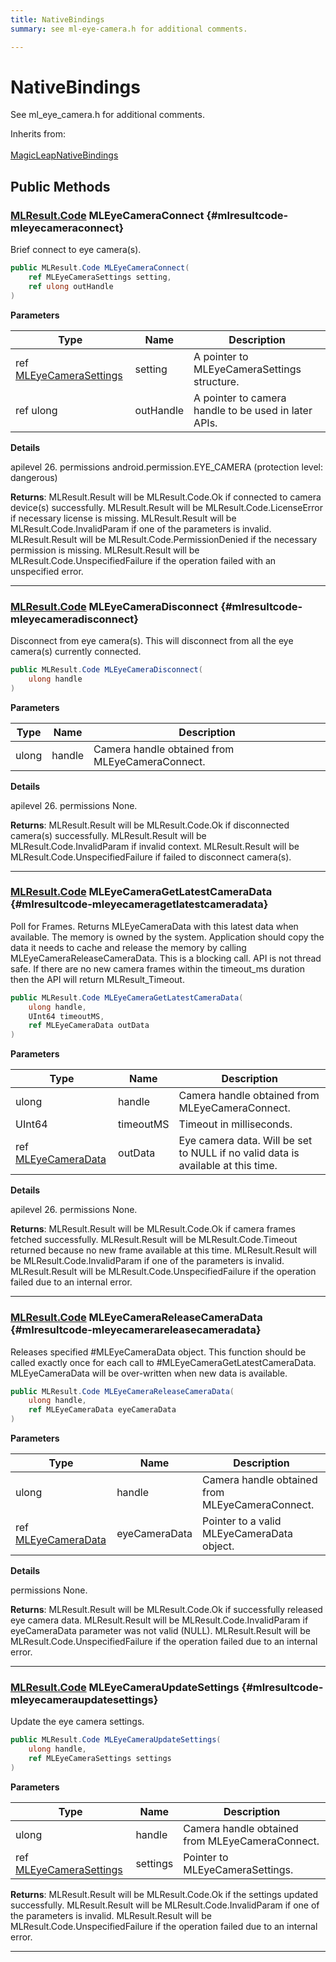 ```yaml
---
title: NativeBindings
summary: see ml-eye-camera.h for additional comments. 

---
```


# NativeBindings




See ml&#95;eye&#95;camera.h for additional comments.   


Inherits from: <br></br>[MagicLeapNativeBindings](/versioned_docs/version-02-Aug-2023/unity-api/api/UnityEngine.XR.MagicLeap.Native/MagicLeapNativeBindings/UnityEngine.XR.MagicLeap.Native.MagicLeapNativeBindings.md)




## Public Methods

### [MLResult.Code](/versioned_docs/version-02-Aug-2023/unity-api/api/UnityEngine.XR.MagicLeap/UnityEngine.XR.MagicLeap.MLResult.md#int-code) MLEyeCameraConnect {#mlresultcode-mleyecameraconnect}

Brief connect to eye camera(s). 

```csharp
public MLResult.Code MLEyeCameraConnect(
    ref MLEyeCameraSettings setting,
    ref ulong outHandle
)
```


**Parameters**

| Type | Name  | Description  | 
|--|--|--|
| ref [MLEyeCameraSettings](/versioned_docs/version-02-Aug-2023/unity-api/api/UnityEngine.XR.MagicLeap/MLEyeCamera/NativeBindings/UnityEngine.XR.MagicLeap.MLEyeCamera.NativeBindings.MLEyeCameraSettings.md) |setting|A pointer to MLEyeCameraSettings structure.|
| ref ulong |outHandle|A pointer to camera handle to be used in later APIs.|


**Details**



apilevel 26. permissions android.permission.EYE&#95;CAMERA (protection level: dangerous)





**Returns**: MLResult.Result will be  MLResult.Code.Ok  if connected to camera device(s) successfully. MLResult.Result will be  MLResult.Code.LicenseError  if necessary license is missing. MLResult.Result will be  MLResult.Code.InvalidParam  if one of the parameters is invalid. MLResult.Result will be  MLResult.Code.PermissionDenied  if the necessary permission is missing. MLResult.Result will be  MLResult.Code.UnspecifiedFailure  if the operation failed with an unspecified error. 



-----------

### [MLResult.Code](/versioned_docs/version-02-Aug-2023/unity-api/api/UnityEngine.XR.MagicLeap/UnityEngine.XR.MagicLeap.MLResult.md#int-code) MLEyeCameraDisconnect {#mlresultcode-mleyecameradisconnect}

Disconnect from eye camera(s). This will disconnect from all the eye camera(s) currently connected. 

```csharp
public MLResult.Code MLEyeCameraDisconnect(
    ulong handle
)
```


**Parameters**

| Type | Name  | Description  | 
|--|--|--|
| ulong |handle|Camera handle obtained from MLEyeCameraConnect.|


**Details**



apilevel 26. permissions None.





**Returns**: MLResult.Result will be  MLResult.Code.Ok  if disconnected camera(s) successfully. MLResult.Result will be  MLResult.Code.InvalidParam  if invalid context. MLResult.Result will be  MLResult.Code.UnspecifiedFailure  if failed to disconnect camera(s). 



-----------

### [MLResult.Code](/versioned_docs/version-02-Aug-2023/unity-api/api/UnityEngine.XR.MagicLeap/UnityEngine.XR.MagicLeap.MLResult.md#int-code) MLEyeCameraGetLatestCameraData {#mlresultcode-mleyecameragetlatestcameradata}

Poll for Frames. Returns MLEyeCameraData with this latest data when available. The memory is owned by the system. Application should copy the data it needs to cache and release the memory by calling MLEyeCameraReleaseCameraData. This is a blocking call. API is not thread safe. If there are no new camera frames within the timeout&#95;ms duration then the API will return MLResult&#95;Timeout. 

```csharp
public MLResult.Code MLEyeCameraGetLatestCameraData(
    ulong handle,
    UInt64 timeoutMS,
    ref MLEyeCameraData outData
)
```


**Parameters**

| Type | Name  | Description  | 
|--|--|--|
| ulong |handle|Camera handle obtained from MLEyeCameraConnect.|
| UInt64 |timeoutMS|Timeout in milliseconds.|
| ref [MLEyeCameraData](/versioned_docs/version-02-Aug-2023/unity-api/api/UnityEngine.XR.MagicLeap/MLEyeCamera/NativeBindings/UnityEngine.XR.MagicLeap.MLEyeCamera.NativeBindings.MLEyeCameraData.md) |outData|Eye camera data. Will be set to NULL if no valid data is available at this time.|


**Details**



apilevel 26. permissions None.





**Returns**: MLResult.Result will be  MLResult.Code.Ok  if camera frames fetched successfully. MLResult.Result will be  MLResult.Code.Timeout  returned because no new frame available at this time. MLResult.Result will be  MLResult.Code.InvalidParam  if one of the parameters is invalid. MLResult.Result will be  MLResult.Code.UnspecifiedFailure  if the operation failed due to an internal error. 



-----------

### [MLResult.Code](/versioned_docs/version-02-Aug-2023/unity-api/api/UnityEngine.XR.MagicLeap/UnityEngine.XR.MagicLeap.MLResult.md#int-code) MLEyeCameraReleaseCameraData {#mlresultcode-mleyecamerareleasecameradata}

Releases specified #MLEyeCameraData object. This function should be called exactly once for each call to #MLEyeCameraGetLatestCameraData. MLEyeCameraData will be over-written when new data is available. 

```csharp
public MLResult.Code MLEyeCameraReleaseCameraData(
    ulong handle,
    ref MLEyeCameraData eyeCameraData
)
```


**Parameters**

| Type | Name  | Description  | 
|--|--|--|
| ulong |handle|Camera handle obtained from MLEyeCameraConnect.|
| ref [MLEyeCameraData](/versioned_docs/version-02-Aug-2023/unity-api/api/UnityEngine.XR.MagicLeap/MLEyeCamera/NativeBindings/UnityEngine.XR.MagicLeap.MLEyeCamera.NativeBindings.MLEyeCameraData.md) |eyeCameraData|Pointer to a valid MLEyeCameraData object.|


**Details**



permissions None.





**Returns**: MLResult.Result will be  MLResult.Code.Ok  if successfully released eye camera data. MLResult.Result will be  MLResult.Code.InvalidParam  if eyeCameraData parameter was not valid (NULL). MLResult.Result will be  MLResult.Code.UnspecifiedFailure  if the operation failed due to an internal error. 



-----------

### [MLResult.Code](/versioned_docs/version-02-Aug-2023/unity-api/api/UnityEngine.XR.MagicLeap/UnityEngine.XR.MagicLeap.MLResult.md#int-code) MLEyeCameraUpdateSettings {#mlresultcode-mleyecameraupdatesettings}

Update the eye camera settings. 

```csharp
public MLResult.Code MLEyeCameraUpdateSettings(
    ulong handle,
    ref MLEyeCameraSettings settings
)
```


**Parameters**

| Type | Name  | Description  | 
|--|--|--|
| ulong |handle|Camera handle obtained from MLEyeCameraConnect.|
| ref [MLEyeCameraSettings](/versioned_docs/version-02-Aug-2023/unity-api/api/UnityEngine.XR.MagicLeap/MLEyeCamera/NativeBindings/UnityEngine.XR.MagicLeap.MLEyeCamera.NativeBindings.MLEyeCameraSettings.md) |settings|Pointer to MLEyeCameraSettings.|






**Returns**: MLResult.Result will be  MLResult.Code.Ok  if the settings updated successfully. MLResult.Result will be  MLResult.Code.InvalidParam  if one of the parameters is invalid. MLResult.Result will be  MLResult.Code.UnspecifiedFailure  if the operation failed due to an internal error. 



-----------


